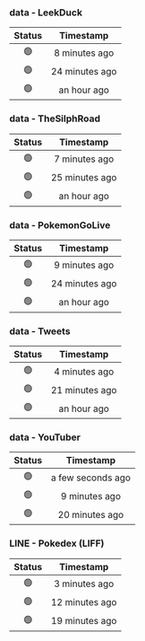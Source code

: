 ### data - LeekDuck
| Status | Timestamp |
|:------:|:---------:|
| 🟢 | 8 minutes ago |
| 🟢 | 24 minutes ago |
| 🟢 | an hour ago |

### data - TheSilphRoad
| Status | Timestamp |
|:------:|:---------:|
| 🟢 | 7 minutes ago |
| 🟢 | 25 minutes ago |
| 🟢 | an hour ago |

### data - PokemonGoLive
| Status | Timestamp |
|:------:|:---------:|
| 🟢 | 9 minutes ago |
| 🟢 | 24 minutes ago |
| 🟢 | an hour ago |

### data - Tweets
| Status | Timestamp |
|:------:|:---------:|
| 🟢 | 4 minutes ago |
| 🟢 | 21 minutes ago |
| 🟢 | an hour ago |

### data - YouTuber
| Status | Timestamp |
|:------:|:---------:|
| 🟢 | a few seconds ago |
| 🟢 | 9 minutes ago |
| 🟢 | 20 minutes ago |

### LINE - Pokedex (LIFF)
| Status | Timestamp |
|:------:|:---------:|
| 🟢 | 3 minutes ago |
| 🟢 | 12 minutes ago |
| 🟢 | 19 minutes ago |

